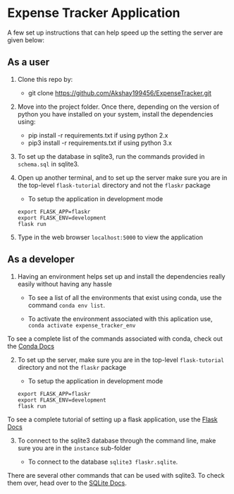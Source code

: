 # Expense Tracker Application

A few set up instructions that can help speed up the setting the server are given below:

## As a user

1. Clone this repo by:

	- git clone https://github.com/Akshay199456/ExpenseTracker.git


2. Move into the project folder. Once there, depending on the version of python you have installed on your system, install the dependencies using:

	- pip install -r requirements.txt if using python 2.x
	- pip3 install -r requirements.txt if using python 3.x 


3. To set up the database in sqlite3, run the commands provided in ```schema.sql``` in sqlite3.


4. Open up another terminal, and to set up the server make sure you are in the top-level `flask-tutorial` directory and not the `flaskr` package

	- To setup the application in development mode

	```
	export FLASK_APP=flaskr
	export FLASK_ENV=development
	flask run
	```


5. Type in the web browser ```localhost:5000``` to view the application




## As a developer


1. Having an environment helps set up and install the dependencies really easily without having any
hassle

	- To see a list of all the environments that exist using conda, use the command `conda env list`.

	- To activate the environment associated with this aplication use, `conda activate expense_tracker_env`

To see a complete list of the commands associated with conda, check out the [Conda Docs](https://docs.conda.io/projects/conda/en/latest/user-guide/tasks/manage-environments.html)



2. To set up the server, make sure you are in the top-level `flask-tutorial` directory and not the 
`flaskr` package

	- To setup the application in development mode

	```
	export FLASK_APP=flaskr
	export FLASK_ENV=development
	flask run
	```

To see a complete tutorial of setting up a flask application, use the [Flask Docs](https://flask.palletsprojects.com/en/1.1.x/tutorial/factory/)



3. To connect to the sqlite3 database through the command line, make sure you are in the `instance` sub-folder

	- To connect to the database `sqlite3 flaskr.sqlite`.

There are several other commands that can be used with sqlite3. To check them over, head over to the [SQLite Docs](https://sqlite.org/cli.html#zipdb).
